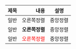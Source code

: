 |제목|내용|설명|
|---|---:|:---:|
|일반|오른쪽정렬|중앙정렬|
|일반|**오른쪽정렬**|중앙정렬|
|일반|<span style="color:red">오른쪽정렬</span>|중앙정렬|
